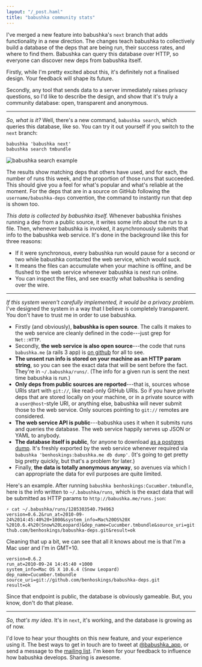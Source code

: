 ```yaml
---
layout: "/_post.haml"
title: "babushka community stats"
---
```


I've merged a new feature into babushka's `next` branch that adds functionality in a new direction. The changes teach babushka to collectively build a database of the deps that are being run, their success rates, and where to find them. Babushka can query this database over HTTP, so everyone can discover new deps from babushka itself.

Firstly, while I'm pretty excited about this, it's definitely not a finalised design. Your feedback will shape its future.

Secondly, any tool that sends data to a server immediately raises privacy questions, so I'd like to describe the design, and show that it's truly a community database: open, transparent and anonymous.

---

_So, what is it?_ Well, there's a new command, `babushka search`, which queries this database, like so. You can try it out yourself if you switch to the `next` branch:

    babushka 'babushka next'
    babushka search tmbundle

![babushka search example](/images/babushka-search-example.png)

The results show matching deps that others have used, and for each, the number of runs this week, and the proportion of those runs that succeeded. This should give you a feel for what's popular and what's reliable at the moment. For the deps that are in a source on GitHub following the `username/babushka-deps` convention, the command to instantly run that dep is shown too.

_This data is collected by babushka itself._ Whenever babushka finishes running a dep from a public source, it writes some info about the run to a file. Then, whenever babushka is invoked, it asynchronously submits that info to the babushka web service. It's done in the background like this for three reasons:

- If it were synchronous, every babushka run would pause for a second or two while babushka contacted the web service, which would suck.
- It means the files can accumulate when your machine is offline, and be flushed to the web service whenever babushka is next run online.
- You can inspect the files, and see exactly what babushka is sending over the wire.

---

_If this system weren't carefully implemented, it would be a privacy problem._ I've designed the system in a way that I believe is completely transparent. You don't have to trust me in order to use babushka.

- Firstly (and obviously), **babushka is open source**. The calls it makes to the web service are cleanly defined in the code---just grep for `Net::HTTP`.
- Secondly, **the web service is also open source**---the code that runs `babushka.me` (a rails 3 app) is [on github](http://github.com/benhoskings/babushka.me) for all to see.
- **The unsent run info is stored on your machine as an HTTP param string**, so you can see the exact data that will be sent before the fact. They're in `~/.babushka/runs/`. (The info for a given run is sent the next time babushka is run.)
- **Only deps from public sources are reported**---that is, sources whose URIs start with `git://`, like read-only GitHub URIs. So if you have private deps that are stored locally on your machine, or in a private source with a `user@host`-style URI, or anything else, babushka will never submit those to the web service. Only sources pointing to `git://` remotes are considered.
- **The web service API is public**---babushka uses it when it submits runs and queries the database. The web service happily serves up JSON or YAML to anybody.
- **The database itself is public**, for anyone to download [as a postgres dump](http://babushka.me/db/babushka.me.psql). It's freshly exported by the web service whenever required via `babushka 'benhoskings:babushka.me db dump'`. (It's going to get pretty big pretty quickly, but that's a problem for later.)
- Finally, **the data is totally anonymous anyway**, so avenues via which I can appropriate the data for evil purposes are quite limited.

Here's an example. After running `babushka benhoskings:Cucumber.tmbundle`, here is the info written to `~/.babushka/runs`, which is the exact data that will be submitted as HTTP params to `http://babushka.me/runs.json`:

    ⚡ cat ~/.babushka/runs/1285303540.794963
    version=0.6.2&run_at=2010-09-24%2014:45:40%20+1000&system_info=Mac%20OS%20X
    %2010.6.4%20(Snow%20Leopard)&dep_name=Cucumber.tmbundle&source_uri=git://gi
    thub.com/benhoskings/babushka-deps.git&result=ok

Cleaning that up a bit, we can see that all it knows about me is that I'm a Mac user and I'm in GMT+10.

    version=0.6.2
    run_at=2010-09-24 14:45:40 +1000
    system_info=Mac OS X 10.6.4 (Snow Leopard)
    dep_name=Cucumber.tmbundle
    source_uri=git://github.com/benhoskings/babushka-deps.git
    result=ok

Since that endpoint is public, the database is obviously gameable. But, you know, don't do that please.

---

_So, that's my idea_. It's in `next`, it's working, and the database is growing as of now.

I'd love to hear your thoughts on this new feature, and your experience using it. The best ways to get in touch are to tweet at [@babushka_app](http://twitter.com/babushka_app), or send a message to the [mailing list](http://groups.google.com/group/babushka_app/). I'm keen for your feedback to influence how babushka develops. Sharing is awesome.
